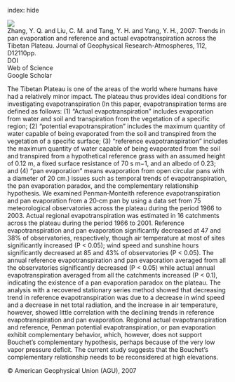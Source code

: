 index: hide

<div class="Citation">
    <div class="Citation-thumb CitationThumb-linked"  data-href="https://doi.org/10.1029/2006jd008161">
      <img src="https://static.claimspace.cloud/climate-study-static/refs/thumbs/2/Zhang_et_al_2007b-thumb.png" />
    </div>

  <div class="Citation-body">
    <div class="Citation-text">Zhang, Y. Q. and Liu, C. M. and Tang, Y. H. and Yang, Y. H., 2007: Trends in pan evaporation and reference and actual evapotranspiration across the Tibetan Plateau. <span class="Article-journal">Journal of Geophysical Research-Atmospheres, </span><span class="Article-volume">112, </span>D12110pp.</div>
    <div class="Citation-links">
      <div class="CitationLink" data-href="https://doi.org/10.1029/2006jd008161">
        <div class="CitationLink-icon CitationLink-Doi"></div>
        <div class="CitationLink-text">DOI</div>
      </div>
      <div class="CitationLink" data-href="http://cel.webofknowledge.com/InboundService.do?customersID=atyponcel&smartRedirect=yes&mode=FullRecord&IsProductCode=Yes&product=CEL&Init=Yes&Func=Frame&action=retrieve&SrcApp=literatum&SrcAuth=atyponcel&SID=7CNc3cIRaBKjGbSujFM&UT=WOS:000247534200006">
        <div class="CitationLink-icon CitationLink-Isi"></div>
        <div class="CitationLink-text">Web of Science</div>
      </div>
      <div class="CitationLink" data-href="https://scholar.google.com/scholar?q=10.1029/2006jd008161">
        <div class="CitationLink-icon CitationLink-Scholar"></div>
        <div class="CitationLink-text">Google Scholar</div>
      </div>
    </div>
  </div>
</div>

The Tibetan Plateau is one of the areas of the world where humans have had a relatively minor impact. The plateau thus provides ideal conditions for investigating evapotranspiration (In this paper, evapotranspiration terms are defined as follows: (1) “Actual evapotranspiration” includes evaporation from water and soil and transpiration from the vegetation of a specific region; (2) “potential evapotranspiration” includes the maximum quantity of water capable of being evaporated from the soil and transpired from the vegetation of a specific surface; (3) “reference evapotranspiration” includes the maximum quantity of water capable of being evaporated from the soil and transpired from a hypothetical reference grass with an assumed height of 0.12 m, a fixed surface resistance of 70 s m−1, and an albedo of 0.23; and (4) “pan evaporation” means evaporation from open circular pans with a diameter of 20 cm.) issues such as temporal trends of evapotranspiration, the pan evaporation paradox, and the complementary relationship hypothesis. We examined Penman‐Monteith reference evapotranspiration and pan evaporation from a 20‐cm pan by using a data set from 75 meteorological observatories across the plateau during the period 1966 to 2003. Actual regional evapotranspiration was estimated in 16 catchments across the plateau during the period 1966 to 2001. Reference evapotranspiration and pan evaporation significantly decreased at 47 and 38% of observatories, respectively, though air temperature at most of sites significantly increased (P < 0.05); wind speed and sunshine hours significantly decreased at 85 and 43% of observatories (P < 0.05). The annual reference evapotranspiration and pan evaporation averaged from all the observatories significantly decreased (P < 0.05) while actual annual evapotranspiration averaged from all the catchments increased (P < 0.1), indicating the existence of a pan evaporation paradox on the plateau. The analysis with a recovered stationary series method showed that decreasing trend in reference evapotranspiration was due to a decrease in wind speed and a decrease in net total radiation, and the increase in air temperature, however, showed little correlation with the declining trends in reference evapotranspiration and pan evaporation. Regional actual evapotranspiration and reference, Penman potential evapotranspiration, or pan evaporation exhibit complementary behavior, which, however, does not support Bouchet’s complementary hypothesis, perhaps because of the very low vapor pressure deficit. The current study suggests that the Bouchet’s complementary relationship needs to be reconsidered at high elevations.

<div class="Citation-copy">
&copy; American Geophysical Union (AGU), 2007
</div>